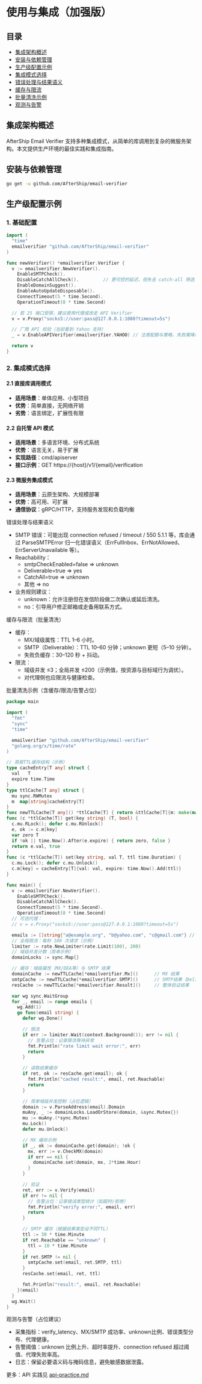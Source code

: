 # 使用与集成（加强版）

## 目录
- [集成架构概述](#集成架构概述)
- [安装与依赖管理](#安装与依赖管理)
- [生产级配置示例](#生产级配置示例)
- [集成模式选择](#集成模式选择)
- [错误处理与结果语义](#错误处理与结果语义)
- [缓存与限流](#缓存与限流)
- [批量清洗示例](#批量清洗示例)
- [观测与告警](#观测与告警)

## 集成架构概述

AfterShip Email Verifier 支持多种集成模式，从简单的库调用到复杂的微服务架构。本文提供生产环境的最佳实践和集成指南。

## 安装与依赖管理

```sh
go get -u github.com/AfterShip/email-verifier
```

## 生产级配置示例

### 1. 基础配置
```go
import (
  "time"
  emailverifier "github.com/AfterShip/email-verifier"
)

func newVerifier() *emailverifier.Verifier {
  v := emailverifier.NewVerifier().
    EnableSMTPCheck().
    DisableCatchAllCheck().         // 更可控的延迟，但失去 catch-all 筛选
    EnableDomainSuggest().
    EnableAutoUpdateDisposable().
    ConnectTimeout(5 * time.Second).
    OperationTimeout(8 * time.Second)

  // 若 25 端口受限，建议使用代理或改走 API Verifier
  v = v.Proxy("socks5://user:pass@127.0.0.1:1080?timeout=5s")

  // 厂商 API 校验（当前看到 Yahoo 支持）
  _ = v.EnableAPIVerifier(emailverifier.YAHOO) // 注意配额与策略，失败需降级

  return v
}
```

### 2. 集成模式选择

#### 2.1 直接库调用模式
- **适用场景**：单体应用、小型项目
- **优势**：简单直接，无网络开销
- **劣势**：语言绑定，扩展性有限

#### 2.2 自托管 API 模式
- **适用场景**：多语言环境、分布式系统
- **优势**：语言无关，易于扩展
- **实现路径**：cmd/apiserver
- **接口示例**：GET https://{host}/v1/{email}/verification

#### 2.3 微服务集成模式
- **适用场景**：云原生架构、大规模部署
- **优势**：高可用、可扩展
- **通信协议**：gRPC/HTTP，支持服务发现和负载均衡

错误处理与结果语义
- SMTP 错误：可能出现 connection refused / timeout / 550 5.1.1 等，库会通过 ParseSMTPError 归一化错误语义（ErrFullInbox、ErrNotAllowed、ErrServerUnavailable 等）。
- Reachability：
  - smtpCheckEnabled=false => unknown
  - Deliverable=true => yes
  - CatchAll=true => unknown
  - 其他 => no
- 业务规则建议：
  - unknown：允许注册但在发信阶段做二次确认或延后清洗。
  - no：引导用户修正邮箱或走备用联系方式。

缓存与限流（批量清洗）
- 缓存：
  - MX/域级属性：TTL 1–6 小时。
  - SMTP（Deliverable）：TTL 10–60 分钟；unknown 更短（5–10 分钟）。
  - 失败负缓存：30–120 秒 + 抖动。
- 限流：
  - 域级并发 ≤3；全局并发 ≤200（示例值，按资源与目标域行为调优）。
  - 对代理侧也应限流与健康检查。

批量清洗示例（含缓存/限流/告警占位）
```go
package main

import (
  "fmt"
  "sync"
  "time"

  emailverifier "github.com/AfterShip/email-verifier"
  "golang.org/x/time/rate"
)

// 简易TTL缓存结构（示例）
type cacheEntry[T any] struct {
  val   T
  expire time.Time
}
type ttlCache[T any] struct {
  mu sync.RWMutex
  m  map[string]cacheEntry[T]
}
func newTTLCache[T any]() *ttlCache[T] { return &ttlCache[T]{m: make(map[string]cacheEntry[T])} }
func (c *ttlCache[T]) get(key string) (T, bool) {
  c.mu.RLock(); defer c.mu.RUnlock()
  e, ok := c.m[key]
  var zero T
  if !ok || time.Now().After(e.expire) { return zero, false }
  return e.val, true
}
func (c *ttlCache[T]) set(key string, val T, ttl time.Duration) {
  c.mu.Lock(); defer c.mu.Unlock()
  c.m[key] = cacheEntry[T]{val: val, expire: time.Now().Add(ttl)}
}

func main() {
  v := emailverifier.NewVerifier().
    EnableSMTPCheck().
    DisableCatchAllCheck().
    ConnectTimeout(5 * time.Second).
    OperationTimeout(8 * time.Second)
  // 可选代理：
  // v = v.Proxy("socks5://user:pass@127.0.0.1:1080?timeout=5s")

  emails := []string{"a@example.org", "b@yahoo.com", "c@gmail.com"} // 批量名单
  // 全局限流：每秒 100 次请求（示例）
  limiter := rate.NewLimiter(rate.Limit(100), 200)
  // 域级并发计数（简单示例）
  domainLocks := sync.Map{}

  // 缓存：域级属性（MX/DEA等）与 SMTP 结果
  domainCache := newTTLCache[*emailverifier.Mx]()      // MX 结果
  smtpCache := newTTLCache[*emailverifier.SMTP]()      // SMTP结果（Deliverable/CatchAll等）
  resCache := newTTLCache[*emailverifier.Result]()     // 整体验证结果

  var wg sync.WaitGroup
  for _, email := range emails {
    wg.Add(1)
    go func(email string) {
      defer wg.Done()

      // 限流
      if err := limiter.Wait(context.Background()); err != nil {
        // 告警占位：记录限流等待异常
        fmt.Println("rate limit wait error:", err)
        return
      }

      // 读取结果缓存
      if ret, ok := resCache.get(email); ok {
        fmt.Println("cached result:", email, ret.Reachable)
        return
      }

      // 简单域级并发控制（占位逻辑）
      domain := v.ParseAddress(email).Domain
      muAny, _ := domainLocks.LoadOrStore(domain, &sync.Mutex{})
      mu := muAny.(*sync.Mutex)
      mu.Lock()
      defer mu.Unlock()

      // MX 缓存示例
      if _, ok := domainCache.get(domain); !ok {
        mx, err := v.CheckMX(domain)
        if err == nil {
          domainCache.set(domain, mx, 2*time.Hour)
        }
      }

      // 验证
      ret, err := v.Verify(email)
      if err != nil {
        // 告警占位：记录错误类型统计（如超时/拒绝）
        fmt.Println("verify error:", email, err)
        return
      }

      // SMTP 缓存（根据结果类型设不同TTL）
      ttl := 30 * time.Minute
      if ret.Reachable == "unknown" {
        ttl = 10 * time.Minute
      }
      if ret.SMTP != nil {
        smtpCache.set(email, ret.SMTP, ttl)
      }
      resCache.set(email, ret, ttl)

      fmt.Println("result:", email, ret.Reachable)
    }(email)
  }
  wg.Wait()
}
```

观测与告警（占位建议）
- 采集指标：verify_latency、MX/SMTP 成功率、unknown比例、错误类型分布、代理健康。
- 告警阈值：unknown 比例上升、超时率提升、connection refused 超过阈值、代理失败率高。
- 日志：保留必要语义码与掩码信息，避免敏感数据泄露。

更多：API 实践见 [api-practice.md](api-practice.md)